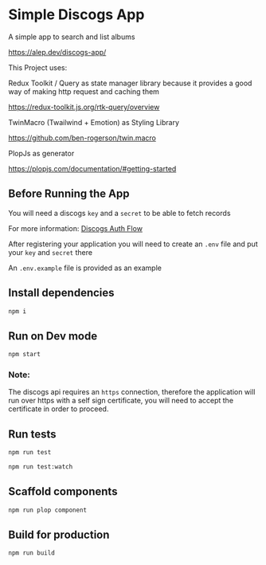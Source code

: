 # Simple Discogs App

A simple app to search and list albums

https://alep.dev/discogs-app/

This Project uses:

Redux Toolkit / Query as state manager library because it provides a good way of making http request and caching them

https://redux-toolkit.js.org/rtk-query/overview

TwinMacro (Twailwind + Emotion) as Styling Library

https://github.com/ben-rogerson/twin.macro

PlopJs as generator

https://plopjs.com/documentation/#getting-started

## Before Running the App

You will need a discogs `key` and a `secret` to be able to fetch records

For more information: [Discogs Auth Flow](https://www.discogs.com/developers#page:authentication,header:authentication-oauth-flow)

After registering your application you will need to create an `.env` file and put your `key` and `secret` there

An `.env.example` file is provided as an example

## Install dependencies

```bash
npm i
```

## Run on Dev mode

```bash
npm start
```

### Note:

The discogs api requires an `https` connection, therefore the application will run over https with a self sign certificate, you will need to accept the certificate in order to proceed.

## Run tests

```bash
npm run test
```

```bash
npm run test:watch
```

## Scaffold components

```bash
npm run plop component
```

## Build for production

```bash
npm run build
```
